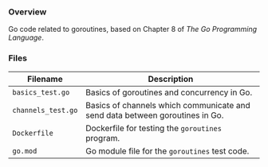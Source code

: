 ### Overview

Go code related to goroutines, based on Chapter 8 of *The Go Programming Language*.

### Files

| Filename           | Description                                                                  |
|--------------------|------------------------------------------------------------------------------|
| `basics_test.go`   | Basics of goroutines and concurrency in Go.                                  |
| `channels_test.go` | Basics of channels which communicate and send data between goroutines in Go. |
| `Dockerfile`       | Dockerfile for testing the `goroutines` program.                             |
| `go.mod`           | Go module file for the `goroutines` test code.                               |